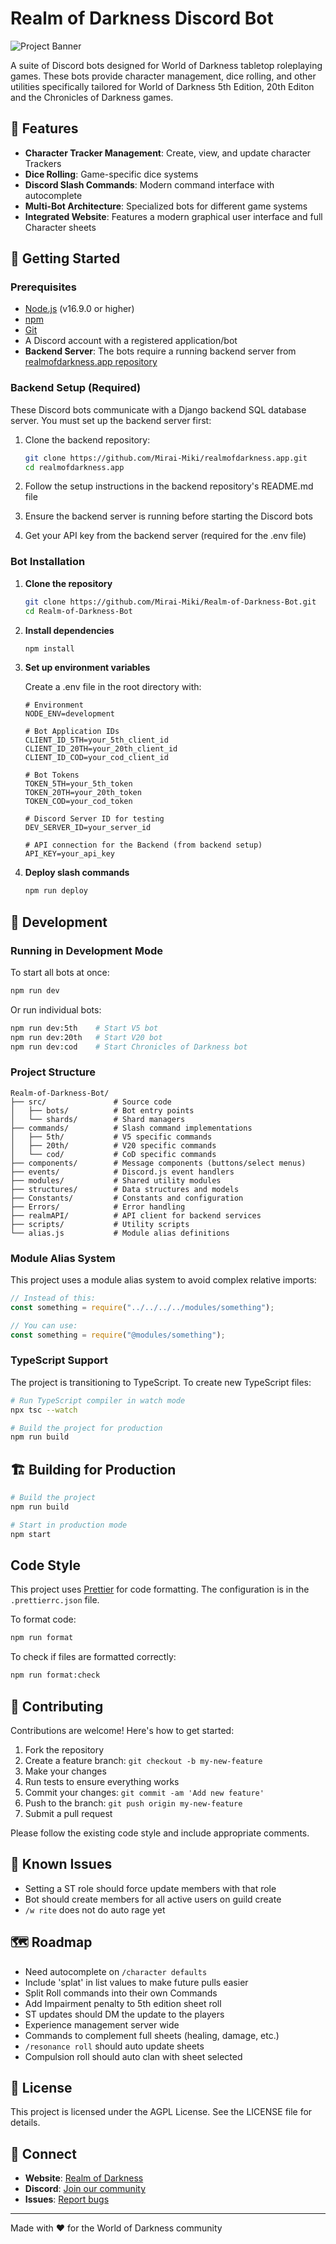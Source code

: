 # Realm of Darkness Discord Bot

![Project Banner](https://res.cloudinary.com/dze64d7cr/image/upload/v1701410603/Logo/banner_bg_index.webp)

A suite of Discord bots designed for World of Darkness tabletop roleplaying games. These bots provide character management, dice rolling, and other utilities specifically tailored for World of Darkness 5th Edition, 20th Editon and the Chronicles of Darkness games.

## 🌟 Features

- **Character Tracker Management**: Create, view, and update character Trackers
- **Dice Rolling**: Game-specific dice systems
- **Discord Slash Commands**: Modern command interface with autocomplete
- **Multi-Bot Architecture**: Specialized bots for different game systems
- **Integrated Website**: Features a modern graphical user interface and full Character sheets

## 🚀 Getting Started

### Prerequisites

- [Node.js](https://nodejs.org/) (v16.9.0 or higher)
- [npm](https://www.npmjs.com/)
- [Git](https://git-scm.com/)
- A Discord account with a registered application/bot
- **Backend Server**: The bots require a running backend server from [realmofdarkness.app repository](https://github.com/Mirai-Miki/realmofdarkness.app)

### Backend Setup (Required)

These Discord bots communicate with a Django backend SQL database server. You must set up the backend server first:

1. Clone the backend repository:

   ```bash
   git clone https://github.com/Mirai-Miki/realmofdarkness.app.git
   cd realmofdarkness.app
   ```

2. Follow the setup instructions in the backend repository's README.md file

3. Ensure the backend server is running before starting the Discord bots

4. Get your API key from the backend server (required for the .env file)

### Bot Installation

1. **Clone the repository**

   ```bash
   git clone https://github.com/Mirai-Miki/Realm-of-Darkness-Bot.git
   cd Realm-of-Darkness-Bot
   ```

2. **Install dependencies**

   ```bash
   npm install
   ```

3. **Set up environment variables**

   Create a .env file in the root directory with:

   ```env
   # Environment
   NODE_ENV=development

   # Bot Application IDs
   CLIENT_ID_5TH=your_5th_client_id
   CLIENT_ID_20TH=your_20th_client_id
   CLIENT_ID_COD=your_cod_client_id

   # Bot Tokens
   TOKEN_5TH=your_5th_token
   TOKEN_20TH=your_20th_token
   TOKEN_COD=your_cod_token

   # Discord Server ID for testing
   DEV_SERVER_ID=your_server_id

   # API connection for the Backend (from backend setup)
   API_KEY=your_api_key
   ```

4. **Deploy slash commands**
   ```bash
   npm run deploy
   ```

## 🔧 Development

### Running in Development Mode

To start all bots at once:

```bash
npm run dev
```

Or run individual bots:

```bash
npm run dev:5th    # Start V5 bot
npm run dev:20th   # Start V20 bot
npm run dev:cod    # Start Chronicles of Darkness bot
```

### Project Structure

```
Realm-of-Darkness-Bot/
├── src/               # Source code
│   ├── bots/          # Bot entry points
│   └── shards/        # Shard managers
├── commands/          # Slash command implementations
│   ├── 5th/           # V5 specific commands
│   ├── 20th/          # V20 specific commands
│   └── cod/           # CoD specific commands
├── components/        # Message components (buttons/select menus)
├── events/            # Discord.js event handlers
├── modules/           # Shared utility modules
├── structures/        # Data structures and models
├── Constants/         # Constants and configuration
├── Errors/            # Error handling
├── realmAPI/          # API client for backend services
├── scripts/           # Utility scripts
└── alias.js           # Module alias definitions
```

### Module Alias System

This project uses a module alias system to avoid complex relative imports:

```javascript
// Instead of this:
const something = require("../../../../modules/something");

// You can use:
const something = require("@modules/something");
```

### TypeScript Support

The project is transitioning to TypeScript. To create new TypeScript files:

```bash
# Run TypeScript compiler in watch mode
npx tsc --watch

# Build the project for production
npm run build
```

## 🏗️ Building for Production

```bash
# Build the project
npm run build

# Start in production mode
npm start
```

## Code Style

This project uses [Prettier](https://prettier.io/) for code formatting. The configuration is in the `.prettierrc.json` file.

To format code:

```bash
npm run format
```

To check if files are formatted correctly:

```bash
npm run format:check
```

## 📝 Contributing

Contributions are welcome! Here's how to get started:

1. Fork the repository
2. Create a feature branch: `git checkout -b my-new-feature`
3. Make your changes
4. Run tests to ensure everything works
5. Commit your changes: `git commit -am 'Add new feature'`
6. Push to the branch: `git push origin my-new-feature`
7. Submit a pull request

Please follow the existing code style and include appropriate comments.

## 🐛 Known Issues

- Setting a ST role should force update members with that role
- Bot should create members for all active users on guild create
- `/w rite` does not do auto rage yet

## 🗺️ Roadmap

- Need autocomplete on `/character defaults`
- Include 'splat' in list values to make future pulls easier
- Split Roll commands into their own Commands
- Add Impairment penalty to 5th edition sheet roll
- ST updates should DM the update to the players
- Experience management server wide
- Commands to complement full sheets (healing, damage, etc.)
- `/resonance roll` should auto update sheets
- Compulsion roll should auto clan with sheet selected

## 📄 License

This project is licensed under the AGPL License. See the LICENSE file for details.

## 🤝 Connect

- **Website**: [Realm of Darkness](https://realmofdarkness.app)
- **Discord**: [Join our community](https://discord.com/invite/p82yc8sKx2)
- **Issues**: [Report bugs](https://github.com/Mirai-Miki/Realm-of-Darkness-Bot/issues)

---

Made with ❤️ for the World of Darkness community
